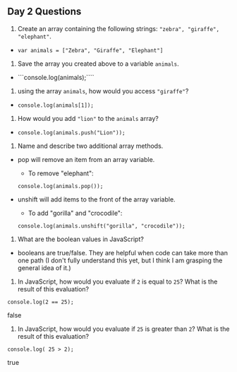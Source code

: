 ## Day 2 Questions

1. Create an array containing the following strings: `"zebra", "giraffe", "elephant"`.

  * ```var animals = ["Zebra", "Giraffe", "Elephant"]```

1. Save the array you created above to a variable `animals`.

  * ```console.log(animals);````

1. using the array `animals`, how would you access `"giraffe"`?

  * ```console.log(animals[1]);```

1. How would you add `"lion"` to the `animals` array?

  * ```console.log(animals.push("Lion"));```

1. Name and describe two additional array methods.

  * pop will remove an item from an array variable.

    + To remove "elephant":

    ```console.log(animals.pop());```

  * unshift will add items to the front of the array variable.

    + To add "gorilla" and "crocodile":

    ```console.log(animals.unshift("gorilla", "crocodile"));```

1. What are the boolean values in JavaScript?

  * booleans are true/false. They are helpful when code can take more than one path (I don't fully understand this yet, but I think I am grasping the general idea of it.)

1. In JavaScript, how would you evaluate if `2` is equal to `25`? What is the result of this evaluation?

  ```console.log(2 == 25);```

  false

1. In JavaScript, how would you evaluate if `25` is greater than `2`? What is the result of this evaluation?

  ```console.log( 25 > 2);```

  true
